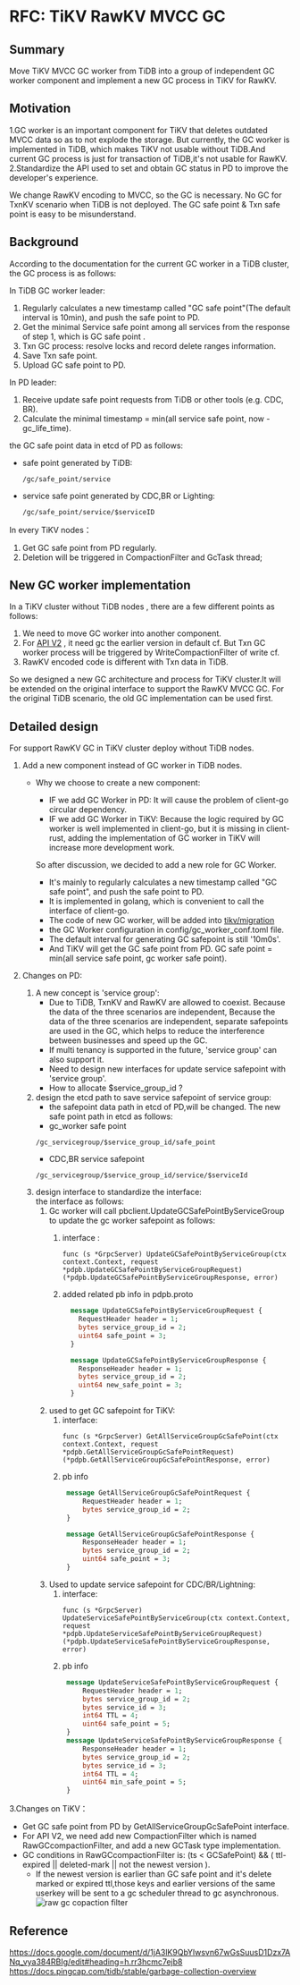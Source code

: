 # RFC: TiKV RawKV MVCC GC


## Summary
Move TiKV MVCC GC worker from TiDB into a group of independent GC worker component and implement a new GC process in TiKV for RawKV.

## Motivation
1.GC worker is an important component for TiKV that deletes outdated MVCC data so as to not explode the storage. But currently, the GC worker is implemented in TiDB, which makes TiKV not usable without TiDB.And current GC process is just for transaction of TiDB,it's not usable for RawKV.  
2.Standardize the API used to set and obtain GC status in PD to improve the developer's experience.

We change RawKV encoding to MVCC, so the GC is necessary.
No GC for TxnKV scenario when TiDB is not deployed.
The GC safe point & Txn safe point is easy to be misunderstand.

## Background
According to the documentation for the current GC worker in a TiDB cluster, the GC process is as follows:

In TiDB GC worker leader:
1. Regularly calculates a new timestamp called "GC safe point"(The default interval is 10min), and push the safe point to PD.
2. Get the minimal Service safe point among all services from the response of step 1, which is GC safe point .
3. Txn GC process: resolve locks and record delete ranges information.
4. Save Txn safe point.
5. Upload GC safe point to PD.

In PD leader:
1. Receive update safe point requests from TiDB or other tools (e.g. CDC, BR).
2. Calculate the minimal timestamp = min(all service safe point, now - gc_life_time).

the GC safe point data in etcd of PD as follows:  
- safe point generated by TiDB:
     ```shell
  /gc/safe_point/service  
    ```
- service safe point generated by CDC,BR or Lighting:  
     ```shell
  /gc/safe_point/service/$serviceID
    ```

In every TiKV nodes：
1. Get GC safe point from PD regularly.
2. Deletion will be triggered in CompactionFilter and GcTask thread;
   
## New GC worker implementation
In a TiKV cluster without TiDB nodes , there are a few different points as follows:
1. We need to move GC worker into another component.
2. For [API V2](https://github.com/tikv/rfcs/blob/master/text/0069-api-v2.md) , it need gc the earlier version in default cf. But Txn GC worker process will be triggered by WriteCompactionFilter of write cf.
3. RawKV encoded code is different with Txn data in TiDB.

So we designed a new GC architecture and process for TiKV cluster.It will be extended on the original interface to support the RawKV MVCC GC. For the original TiDB scenario, the old GC implementation can be used first.

## Detailed design
For support RawKV GC in TiKV cluster deploy without TiDB nodes.
1. Add a new component instead of GC worker in TiDB nodes.
   - Why we choose to create a new component:
     - IF we add GC Worker in PD: It will cause the problem of client-go circular dependency.
     - IF we add GC Worker in TiKV: Because the logic required by GC worker is well implemented in client-go, but it is missing in client-rust, adding the implementation of GC worker in TiKV will increase more development work.
  
      So after discussion, we decided to add a new role for GC Worker.
     - It's mainly to regularly calculates a new timestamp called "GC safe point", and push the safe point to PD.
     - It is implemented in golang, which is convenient to call the interface of client-go.
     - The code of new GC worker, will be added into [tikv/migration](https://github.com/tikv/migration)
     - the GC Worker configuration in config/gc_worker_conf.toml file.
     - The default interval for generating GC safepoint is still '10m0s'.
     - And TiKV will get the GC safe point from PD. GC safe point = min(all service safe point, gc worker safe point).

   
2. Changes on PD:
   1. A new concept is 'service group':  
        - Due to TiDB, TxnKV and RawKV are allowed to coexist. Because the data of the three scenarios are independent, Because the data of the three scenarios are independent, separate safepoints are used in the GC, which helps to reduce the interference between businesses and speed up the GC.
        - If multi tenancy is supported in the future, 'service group' can also support it.
        - Need to design new interfaces for update service safepoint with 'service group'.
        - How to allocate $service_group_id ?
   2. design the etcd path to save service safepoint of service group:  
        - the safepoint data path in etcd of PD,will be changed. The new safe point path in etcd as follows:
        - gc_worker safe point
         ```shell
         /gc_servicegroup/$service_group_id/safe_point
         ```
         - CDC,BR service safepoint
         ```shell
         /gc_servicegroup/$service_group_id/service/$serviceId
         ```
   3. design interface to standardize the interface:  
         the interface as follows:  
         1. Gc worker will call pbclient.UpdateGCSafePointByServiceGroup to update the gc worker safepoint as follows:  
            1. interface :  
               ```shell
               func (s *GrpcServer) UpdateGCSafePointByServiceGroup(ctx context.Context, request *pdpb.UpdateGCSafePointByServiceGroupRequest) (*pdpb.UpdateGCSafePointByServiceGroupResponse, error) 
               ```
       
            2. added related pb info in pdpb.proto  
               ```proto
                 message UpdateGCSafePointByServiceGroupRequest {
                   RequestHeader header = 1;
                   bytes service_group_id = 2;
                   uint64 safe_point = 3;
                 }

                 message UpdateGCSafePointByServiceGroupResponse {
                   ResponseHeader header = 1;
                   bytes service_group_id = 2;  
                   uint64 new_safe_point = 3;
                 }
               ```
         2. used to get GC safepoint for TiKV:
            1. interface:
               ```shell  
               func (s *GrpcServer) GetAllServiceGroupGcSafePoint(ctx context.Context, request *pdpb.GetAllServiceGroupGcSafePointRequest)  (*pdpb.GetAllServiceGroupGcSafePointResponse, error)
               ```
            2. pb info
               ```proto
                message GetAllServiceGroupGcSafePointRequest {
                    RequestHeader header = 1;
                    bytes service_group_id = 2;  
                }

                message GetAllServiceGroupGcSafePointResponse {
                    ResponseHeader header = 1;
                    bytes service_group_id = 2;
                    uint64 safe_point = 3;
                }
               ```
         3. Used to update service safepoint for CDC/BR/Lightning:
            1. interface:
               ```shell  
               func (s *GrpcServer) UpdateServiceSafePointByServiceGroup(ctx context.Context, request *pdpb.UpdateServiceSafePointByServiceGroupRequest)  (*pdpb.UpdateServiceSafePointByServiceGroupResponse, error)
               ```
            2. pb info
               ```proto
                message UpdateServiceSafePointByServiceGroupRequest {
                    RequestHeader header = 1;
                    bytes service_group_id = 2;
                    bytes service_id = 3;
                    int64 TTL = 4;
                    uint64 safe_point = 5;
                }
                message UpdateServiceSafePointByServiceGroupResponse {
                    ResponseHeader header = 1;
                    bytes service_group_id = 2;
                    bytes service_id = 3;
                    int64 TTL = 4;
                    uint64 min_safe_point = 5;
                }
               ```

3.Changes on TiKV：
- Get GC safe point from PD by GetAllServiceGroupGcSafePoint interface.
- For API V2, we need add new CompactionFilter which is named RawGCcompactionFilter, and add a new GCTask type implementation. 
- GC conditions in RawGCcompactionFilter is:  (ts < GCSafePoint) && ( ttl-expired || deleted-mark || not the newest version ).  
   - If the newest version is earlier than GC safe point and it's delete marked or expired ttl,those keys and earlier versions of the same userkey will be sent to a gc scheduler thread to gc asynchronous.
      ![raw gc copaction filter ](../media/tikv-rawkv-gc-compactionfilter.png)


## Reference
https://docs.google.com/document/d/1jA3lK9QbYlwsvn67wGsSuusD1Dzx7ANq_vya384RBIg/edit#heading=h.rr3hcmc7ejb8  
https://docs.pingcap.com/tidb/stable/garbage-collection-overview
